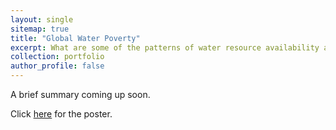 ```yaml
---
layout: single
sitemap: true
title: "Global Water Poverty"
excerpt: What are some of the patterns of water resource availability and poverty in the world? A clustering analysis comprising of all countries.
collection: portfolio
author_profile: false
---
```


A brief summary coming up soon.

Click [here](/assets/files/Water-Poverty.pdf) for the poster.
